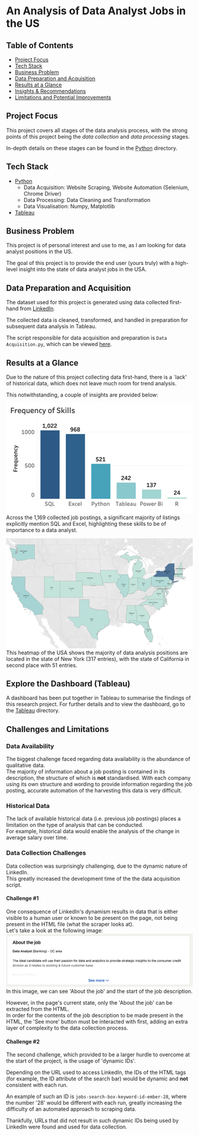 # An Analysis of Data Analyst Jobs in the US

## Table of Contents 
- [Project Focus](#project-focus)
- [Tech Stack](#tech-stack)
- [Business Problem](#business-problem)
- [Data Preparation and Acquisition](#data-preparation-and-acquisition)
- [Results at a Glance](#results-at-a-glance)
- [Insights & Recommendations](#insights-and-recommendations)
- [Limitations and Potential Improvements](#limitations-and-potential-improvements)

## Project Focus 
This project covers all stages of the data analysis process, with the strong points of this project being the *data collection* and *data processing* stages.

In-depth details on these stages can be found in the [Python](Python%20Files/) directory.

## Tech Stack 
- [Python](Python%20Files/)
    - Data Acquisition: Website Scraping, Website Automation (Selenium, Chrome Driver)
    - Data Processing: Data Cleaning and Transformation
    - Data Visualisation: Numpy, Matplotlib
- [Tableau](Tableau/)

## Business Problem 
This project is of personal interest and use to me, as I am looking for data analyst positions in the US. 

The goal of this project is to provide the end user (yours truly) with a high-level insight into the state of data analyst jobs in the USA.

## Data Preparation and Acquisition
The dataset used for this project is generated using data collected first-hand from [LinkedIn](https://linkedin.com).

The collected data is cleaned, transformed, and handled in preparation for subsequent data analysis in Tableau.

The script responsible for data acquisition and preparation is `Data Acquisition.py`, which can be viewed [here](Python%20Files/Data%20Acquisition/).

## Results at a Glance
Due to the nature of this project collecting data first-hand, there is a `lack' of historical data, which does not leave much room for trend analysis.

This notwithstanding, a couple of insights are provided below:

![](Images/Frequency%20of%20Skills.png)\
Across the 1,169 collected job postings, a significant majority of listings explicitly mention SQL and Excel, highlighting these skills to be of importance to a data analyst.

![alt](Images/Jobs%20per%20State.png)\
This heatmap of the USA shows the majority of data analysis positions are located in the state of New York (317 entries), with the state of California in second place with 51 entries.

## Explore the Dashboard (Tableau) 
A dashboard has been put together in Tableau to summarise the findings of this research project.
For further details and to view the dashboard, go to the [Tableau](Tableau/) directory.

## Challenges and Limitations

### Data Availability 
The biggest challenge faced regarding data availability is the abundance of qualitative data.\
The majority of information about a job posting is contained in its description, the structure of which is **not** standardised.
With each company using its own structure and wording to provide information regarding the job posting, accurate automation of the harvesting this data is very difficult.

### Historical Data
The lack of available historical data (i.e. previous job postings) places a limitation on the type of analysis that can be conducted.\
For example, historical data would enable the analysis of the change in average salary over time.

### Data Collection Challenges
Data collection was surprisingly challenging, due to the dynamic nature of LinkedIn.\
This greatly increased the development time of the the data acquisition script.

#### Challenge #1
One consequence of LinkedIn's dynamism results in data that is either visible to a human user or known to be present on the page, not being present in the HTML file (what the scraper looks at).\
Let's take a look at the following image:
![alt](Images/Dynamism%201.png)\
In this image, we can see 'About the job' and the start of the job description.

However, in the page's current state, only the 'About the job' can be extracted from the HTML.\
In order for the contents of the job description to be made present in the HTML, the 'See more' button must be interacted with first, adding an extra layer of complexity to the data collection process.

#### Challenge #2
The second challenge, which provided to be a larger hurdle to overcome at the start of the project, is the usage of 'dynamic IDs'.

Depending on the URL used to access LinkedIn, the IDs of the HTML tags (for example, the ID attribute of the search bar) would be dynamic and **not** consistent with each run.

An example of such an ID is `jobs-search-box-keyword-id-ember-28`, where the number '28' would be different with each run, greatly increasing the difficulty of an automated approach to scraping data.

Thankfully, URLs that did not result in such dynamic IDs being used by LinkedIn were found and used for data collection.